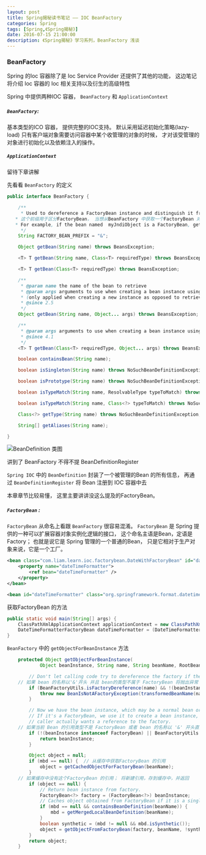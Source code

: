 ```yaml
---
layout: post
title: Spring揭秘读书笔记 —— IOC BeanFactory
categories: Spring
tags: [Spring,《Spring揭秘》]
date: 2016-07-15 21:00:00
description: 《Spring揭秘》学习系列，BeanFactory 浅谈
---
```


### BeanFactory

Spring 的Ioc 容器除了是 Ioc Service Provider 还提供了其他的功能， 这边笔记将介绍 Ioc 容器的 Ioc 相关支持以及衍生的高级特性

Spring 中提供两种IOC 容器， `BeanFactory` 和  `ApplicationContext`

##### `BeanFactory`:

基本类型的ICO 容器， 提供完整的IOC支持。 默认采用延迟初始化策略(lazy-load) 只有客户端对象需要访问容器中某个收管理的对象的时候， 才对该受管理的对象进行初始化以及依赖注入的操作。

##### `ApplicationContext`

留待下章讲解


先看看 `BeanFactory` 的定义

```java
public interface BeanFactory {

	/**
	 * Used to dereference a FactoryBean instance and distinguish it from beans created by the FactoryBean.
   * 这个前缀用于区分FactoryBean， 当想从BeanFactory 中获取一个FactoryBean 对象的时候，会返回这个工厂类
   * For example, if the bean named  myJndiObject is a FactoryBean, getting  myJndiObject will return the factory, not the instance returned by the factory.
	 */
	String FACTORY_BEAN_PREFIX = "&";

	Object getBean(String name) throws BeansException;

	<T> T getBean(String name, Class<T> requiredType) throws BeansException;

	<T> T getBean(Class<T> requiredType) throws BeansException;

	/**
	 * @param name the name of the bean to retrieve
	 * @param args arguments to use when creating a bean instance using explicit arguments
	 * (only applied when creating a new instance as opposed to retrieving an existing one)
	 * @since 2.5
	 */
	Object getBean(String name, Object... args) throws BeansException;

	/**
	 * @param args arguments to use when creating a bean instance using explicit arguments
	 * @since 4.1
	 */
	<T> T getBean(Class<T> requiredType, Object... args) throws BeansException;

	boolean containsBean(String name);

	boolean isSingleton(String name) throws NoSuchBeanDefinitionException;

	boolean isPrototype(String name) throws NoSuchBeanDefinitionException;

	boolean isTypeMatch(String name, ResolvableType typeToMatch) throws NoSuchBeanDefinitionException;

	boolean isTypeMatch(String name, Class<?> typeToMatch) throws NoSuchBeanDefinitionException;

	Class<?> getType(String name) throws NoSuchBeanDefinitionException;

	String[] getAliases(String name);

}
```

![](/assets/picture/beanDefinition.png "BeanDefinition 类图")

讲到了 BeanFactory 不得不提 BeanDefinitionRegister

`Spring IOC` 中的 `BeanDefinition` 封装了一个被管理的Bean 的所有信息， 再通过 `BeanDefinitionRegister` 将 Bean 注册到 IOC 容器中去



本章章节比较易懂， 这里主要讲讲没这么提及的FactoryBean。

##### `FactoryBean` :

`FactoryBean` 从命名上看跟  `BeanFactory` 很容易混淆。 `FactoryBean` 是 Spring 提供的一种可以扩展容器对象实例化逻辑的接口， 这个命名主语是Bean，定语是Factory； 也就是说它是 Spring 管理的一个普通的Bean， 只是它相对于生产对象来说，它是一个工厂。

```xml
<bean class="com.liam.learn.ioc.factorybean.DateWithFactoryBean" id="dateWithFactoryBean">
    <property name="dateTimeFormatter">
        <ref bean="dateTimeFormatter" />
    </property>
</bean>

<bean id="dateTimeFormatter" class="org.springframework.format.datetime.standard.DateTimeFormatterFactoryBean"/>
```


获取FactoryBean 的方法

```java
public static void main(String[] args) {
    ClassPathXmlApplicationContext applicationContext = new ClassPathXmlApplicationContext("spring-config.xml");
    DateTimeFormatterFactoryBean dateTimeFormatter = (DateTimeFormatterFactoryBean) applicationContext.getBean("&dateTimeFormatter");
}
```

`BeanFactory` 中的 `getObjectForBeanInstance` 方法

```java
	protected Object getObjectForBeanInstance(
			Object beanInstance, String name, String beanName, RootBeanDefinition mbd) {

		// Don't let calling code try to dereference the factory if the bean isn't a factory.
    // 如果 bean 的名称以'&'开头 并且 bean的类型不属于 FactoryBean 将抛出异常
		if (BeanFactoryUtils.isFactoryDereference(name) && !(beanInstance instanceof FactoryBean)) {
			throw new BeanIsNotAFactoryException(transformedBeanName(name), beanInstance.getClass());
		}

		// Now we have the bean instance, which may be a normal bean or a FactoryBean.
		// If it's a FactoryBean, we use it to create a bean instance, unless the
		// caller actually wants a reference to the factory.
    // 如果当前 Bean 的引用类型不是 FactoryBean 或者 bean 的名称以 '&' 开头直接返回这个引用
		if (!(beanInstance instanceof FactoryBean) || BeanFactoryUtils.isFactoryDereference(name)) {
			return beanInstance;
		}

		Object object = null;
		if (mbd == null) {  // 从缓存中获取FactoryBean 的引用
			object = getCachedObjectForFactoryBean(beanName);
		}
    // 如果缓存中没有这个FactoryBean 的引用； 将新建引用，存到缓存中，并返回
		if (object == null) {
			// Return bean instance from factory.
			FactoryBean<?> factory = (FactoryBean<?>) beanInstance;
			// Caches object obtained from FactoryBean if it is a singleton.
			if (mbd == null && containsBeanDefinition(beanName)) {
				mbd = getMergedLocalBeanDefinition(beanName);
			}
			boolean synthetic = (mbd != null && mbd.isSynthetic());
			object = getObjectFromFactoryBean(factory, beanName, !synthetic);
		}
		return object;
	}
```
